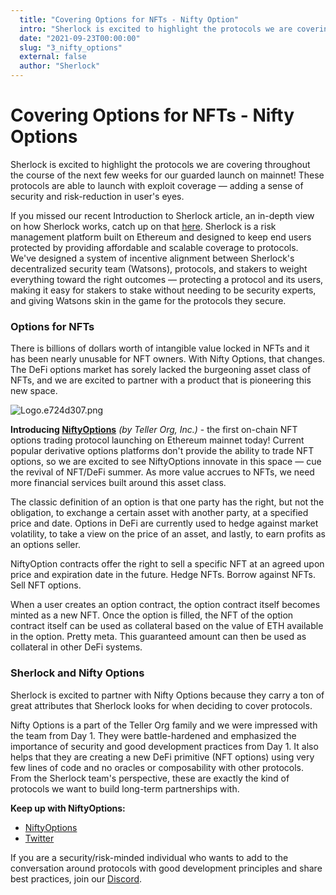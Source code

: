 ```yaml
---
  title: "Covering Options for NFTs - Nifty Option"
  intro: "Sherlock is excited to highlight the protocols we are covering throughout the course of the next few weeks for our guarded launch on mainnet! "
  date: "2021-09-23T00:00:00"
  slug: "3_nifty_options"
  external: false
  author: "Sherlock"
---
```



# Covering Options for NFTs - Nifty Options

Sherlock is excited to highlight the protocols we are covering throughout the course of the next few weeks for our guarded launch on mainnet! These protocols are able to launch with exploit coverage — adding a sense of security and risk-reduction in user's eyes. 

If you missed our recent Introduction to Sherlock article, an in-depth view on how Sherlock works, catch up on that [here](https://sherlock-protocol.medium.com/introducing-sherlock-b6543972adf8). Sherlock is a risk management platform built on Ethereum and designed to keep end users protected by providing affordable and scalable coverage to protocols. We've designed a system of incentive alignment between Sherlock's decentralized security team (Watsons), protocols, and stakers to weight everything toward the right outcomes — protecting a protocol and its users, making it easy for stakers to stake without needing to be security experts, and giving Watsons skin in the game for the protocols they secure. 


### Options for NFTs

There is billions of dollars worth of intangible value locked in NFTs and it has been nearly unusable for NFT owners. With Nifty Options, that changes. The DeFi options market has sorely lacked the burgeoning asset class of NFTs, and we are excited to partner with a product that is pioneering this new space.

![Logo.e724d307.png](https://s3-us-west-2.amazonaws.com/secure.notion-static.com/40673f7c-b3af-4913-88ba-6cfefcba22c2/Logo.e724d307.png)

**Introducing [NiftyOptions](https://niftyoptions.org/)** *(by Teller Org, Inc.)* - the first on-chain NFT options trading protocol launching on Ethereum mainnet today! Current popular derivative options platforms don't provide the ability to trade NFT options, so we are excited to see NiftyOptions innovate in this space — cue the revival of NFT/DeFi summer. As more value accrues to NFTs, we need more financial services built around this asset class. 

The classic definition of an option is that one party has the right, but not the obligation, to exchange a certain asset with another party, at a specified price and date. Options in DeFi are currently used to hedge against market volatility, to take a view on the price of an asset, and lastly, to earn profits as an options seller.

NiftyOption contracts offer the right to sell a specific NFT at an agreed upon price and expiration date in the future. Hedge NFTs. Borrow against NFTs. Sell NFT options. 

When a user creates an option contract, the option contract itself becomes minted as a new NFT. Once the option is filled, the NFT of the option contract itself can be used as collateral based on the value of ETH available in the option. Pretty meta. This guaranteed amount can then be used as collateral in other DeFi systems.


### Sherlock and Nifty Options

Sherlock is excited to partner with Nifty Options because they carry a ton of great attributes that Sherlock looks for when deciding to cover protocols. 

Nifty Options is a part of the Teller Org family and we were impressed with the team from Day 1. They were battle-hardened and emphasized the importance of security and good development practices from Day 1. It also helps that they are creating a new DeFi primitive (NFT options) using very few lines of code and no oracles or composability with other protocols. From the Sherlock team's perspective, these are exactly the kind of protocols we want to build long-term partnerships with. 


**Keep up with NiftyOptions:** 

- [NiftyOptions](https://niftyoptions.org/)
- [Twitter](https://twitter.com/NiftyOptionsOrg)

If you are a security/risk-minded individual who wants to add to the conversation around protocols with good development principles and share best practices, join our [Discord](https://discord.gg/ATFrwcYP).
